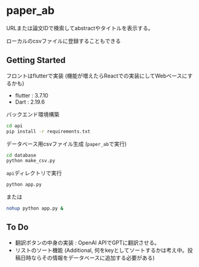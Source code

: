 # paper_ab

URLまたは論文IDで検索してabstractやタイトルを表示する。

ローカルのcsvファイルに登録することもできる

## Getting Started
フロントはflutterで実装 (機能が増えたらReactでの実装にしてWebベースにするかも)
- flutter : 3.7.10
- Dart : 2.19.6

バックエンド環境構築
```bash
cd api
pip install -r requirements.txt
```
データベース用csvファイル生成 (`paper_ab`で実行)
```bash
cd database
python make_csv.py
```
`api`ディレクトリで実行
```bash
python app.py
```
または
```bash
nohup python app.py &
```

## To Do
- 翻訳ボタンの中身の実装 : OpenAI APIでGPTに翻訳させる。
- リストのソート機能 (Additional, 何をkeyとしてソートするかは考え中。投稿日時ならその情報をデータベースに追加する必要がある)
